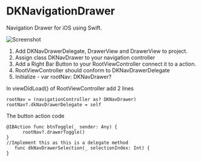 # DKNavigationDrawer
Navigation Drawer for iOS using Swift. 

![Screenshot](https://media.giphy.com/media/I45syjhreC0Rq/giphy.gif)

1. Add DKNavDrawerDelegate, DrawerView and DrawerView to project.
2. Assign class DKNavDrawer to your navigation controller
3. Add a Right Bar Button to your RootViewController connect it to a action.
4. RootViewController should conform to DKNavDrawerDelegate
5. Initialize -  var rootNav: DKNavDrawer?


In viewDidLoad() of RootViewController add 2 lines  
 	
	rootNav = (navigationController as? DKNavDrawer)
	rootNav?.dkNavDrawerDelegate = self

The button action code

	@IBAction func btnToggle(_ sender: Any) {
          rootNav?.drawerToggle()
    }
    //Implement this as this is a delegate method
       func dkNavDrawerSelection(_ selectionIndex: Int) {
    }
